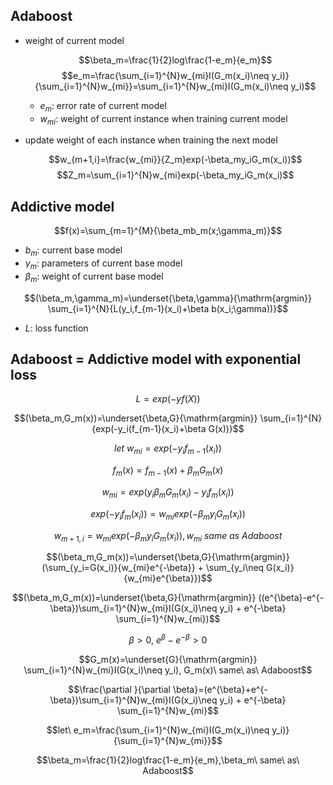## Adaboost

- weight of current model

  $$\beta_m=\frac{1}{2}log\frac{1-e_m}{e_m}$$
  $$e_m=\frac{\sum_{i=1}^{N}w_{mi}I(G_m(x_i)\neq y_i)}{\sum_{i=1}^{N}w_{mi}}=\sum_{i=1}^{N}w_{mi}I(G_m(x_i)\neq y_i)$$

  - $e_m$: error rate of current model
  - $w_{mi}$: weight of current instance when training current model

- update weight of each instance when training the next model

  $$w_{m+1,i}=\frac{w_{mi}}{Z_m}exp(-\beta_my_iG_m(x_i))$$
  $$Z_m=\sum_{i=1}^{N}w_{mi}exp(-\beta_my_iG_m(x_i)$$


## Addictive model

$$f(x)=\sum_{m=1}^{M}{\beta_mb_m(x;\gamma_m)}$$

- $b_m$: current base model
- $\gamma_m$: parameters of current base model
- $\beta_m$: weight of current base model

$$(\beta_m,\gamma_m)=\underset{\beta,\gamma}{\mathrm{argmin}} \sum_{i=1}^{N}{L(y_i,f_{m-1}(x_i)+\beta b(x_i;\gamma))}$$

- $L$: loss function

## Adaboost = Addictive model with exponential loss

$$L=exp(-yf(X))$$

$$(\beta_m,G_m(x))=\underset{\beta,G}{\mathrm{argmin}} \sum_{i=1}^{N}{exp(-y_i(f_{m-1}(x_i)+\beta G(x))}$$

$$let\ w_{mi}=exp(-y_if_{m-1}(x_i))$$

$$f_m(x)=f_{m-1}(x)+\beta_mG_m(x)$$

$$w_{mi}=exp(y_i\beta_mG_m(x_i)-y_if_m(x_i))$$

$$exp(-y_if_m(x_i))=w_{mi}exp(-\beta_my_iG_m(x_i))$$

$$w_{m+1,i}=w_{mi}exp(-\beta_my_iG_m(x_i)),w_{mi}\ same\ as\ Adaboost$$

$$(\beta_m,G_m(x))=\underset{\beta,G}{\mathrm{argmin}} (\sum_{y_i=G(x_i)}{w_{mi}e^{-\beta}} + \sum_{y_i\neq G(x_i)}{w_{mi}e^{\beta}})$$

$$(\beta_m,G_m(x))=\underset{\beta,G}{\mathrm{argmin}} ((e^{\beta}-e^{-\beta})\sum_{i=1}^{N}w_{mi}I(G(x_i)\neq y_i) + e^{-\beta} \sum_{i=1}^{N}w_{mi})$$

$$\beta > 0,\ e^{\beta}-e^{-\beta}>0$$

$$G_m(x)=\underset{G}{\mathrm{argmin}} \sum_{i=1}^{N}w_{mi}I(G(x_i)\neq y_i), G_m(x)\ same\ as\ Adaboost$$

$$\frac{\partial }{\partial \beta}=(e^{\beta}+e^{-\beta})\sum_{i=1}^{N}w_{mi}I(G(x_i)\neq y_i) + e^{-\beta} \sum_{i=1}^{N}w_{mi}$$

$$let\ e_m=\frac{\sum_{i=1}^{N}w_{mi}I(G_m(x_i)\neq y_i)}{\sum_{i=1}^{N}w_{mi}}$$

$$\beta_m=\frac{1}{2}log\frac{1-e_m}{e_m},\beta_m\ same\ as\ Adaboost$$
